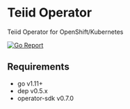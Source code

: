 # Teiid Operator
Teiid Operator for OpenShift/Kubernetes

[![Go Report](https://goreportcard.com/badge/github.com/teiid/teiid-operator)](https://goreportcard.com/report/github.com/teiid/teiid-operator)

## Requirements

- go v1.11+
- dep v0.5.x
- operator-sdk v0.7.0
